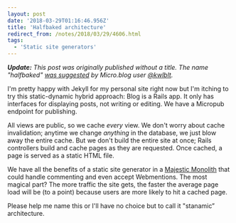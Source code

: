 ```yaml
---
layout: post
date: '2018-03-29T01:16:46.956Z'
title: 'Halfbaked architecture'
redirect_from: /notes/2018/03/29/4606.html
tags:
  - 'Static site generators'
---
```

*<strong>Update:</strong> This post was originally published without a title. The name "halfbaked" [was suggested](https://micro.blog/kwlblt/436679) by Micro.blog user [@kwlblt](https://micro.blog/kwlblt).*

I&#39;m pretty happy with Jekyll for my personal site right now but I&#39;m itching to try this static-dynamic hybrid approach: Blog is a Rails app. It only has interfaces for displaying posts, not writing or editing. We have a Micropub endpoint for publishing.

All views are public, so we cache *every* view. We don&#39;t worry about cache invalidation; anytime we change *anything* in the database, we just blow away the entire cache. But we don&#39;t build the entire site at once; Rails controllers build and cache pages as they are requested. Once cached, a page is served as a static HTML file.

We have all the benefits of a static site generator in a [Majestic Monolith](https://m.signalvnoise.com/the-majestic-monolith-29166d022228) that could handle commenting and even accept Webmentions. The most magical part? The more traffic the site gets, the faster the average page load will be (to a point) because users are more likely to hit a cached page.

Please help me name this or I&#39;ll have no choice but to call it &quot;stanamic” architecture.
